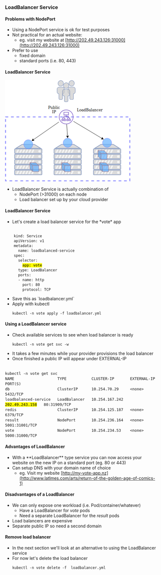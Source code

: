 ### LoadBalancer Service



#### Problems with NodePort
* <!-- .element: class="fragment" data-fragment-index="0" -->Using a NodePort service is ok for test purposes
* <!-- .element: class="fragment" data-fragment-index="1" -->Not practical for an actual website:
  - eg. visit my website at [http://202.49.243.126:31000](http://202.49.243.126:31000)
* <!-- .element: class="fragment" data-fragment-index="2" -->Prefer to use 
  - fixed domain
  - standard ports (i.e. 80, 443)


#### LoadBalancer Service
 ![loadbalancer-service](img/k8s-loadbalancer-service.png "LoadBalancer")
* LoadBalancer Service is actually combination of
  - NodePort (>31000) on each node
  - Load balancer set up by your cloud provider


#### LoadBalancer Service
* <!-- .element: class="fragment" data-fragment-index="0" -->Let's create a load balancer service for the *vote* app
<pre><code data-noescape data-trim>
    kind: Service
    apiVersion: v1
    metadata:
      name: loadbalanced-service
    spec:
      selector:
        <mark>app: vote</mark>
      type: LoadBalancer
      ports:
      - name: http
        port: 80
        protocol: TCP
</code></pre>
* <!-- .element: class="fragment" data-fragment-index="1" -->Save this as `loadbalancer.yml`
* <!-- .element: class="fragment" data-fragment-index="2" -->Apply with kubectl
   ```
   kubectl -n vote apply -f loadbalancer.yml
   ```


#### Using a LoadBalancer service
* <!-- .element: class="fragment" data-fragment-index="0" -->Check available services to see when load balancer is ready
   ```
   kubectl -n vote get svc -w
   ```
* <!-- .element: class="fragment" data-fragment-index="1" -->It takes a few minutes while your provider provisions the load balancer
* <!-- .element: class="fragment" data-fragment-index="2" -->Once finished a public IP will appear under EXTERNAL-IP
<pre style="font-size:11pt;"><code data-noescape data-trim>
kubectl -n vote get svc
NAME                   TYPE           CLUSTER-IP       EXTERNAL-IP      PORT(S)
db                     ClusterIP      10.254.70.29     &lt;none&gt;           5432/TCP
loadbalanced-service   LoadBalancer   10.254.167.242   <mark>202.49.243.158</mark>   80:31909/TCP
redis                  ClusterIP      10.254.125.187   &lt;none&gt;           6379/TCP
result                 NodePort       10.254.236.164   &lt;none&gt;           5001:31001/TCP
vote                   NodePort       10.254.234.53    &lt;none&gt;           5000:31000/TCP
</code></pre>


#### Advantages of LoadBalancer
* <!-- .element: class="fragment" data-fragment-index="0" -->With a **LoadBalancer** type service you can now access your website on the new IP on a standard port (eg. 80 or 443)
* <!-- .element: class="fragment" data-fragment-index="1" -->Can setup DNS with your domain name of choice
  - eg. Visit my website [http://my-vote-app.nz](http://www.latlmes.com/arts/return-of-the-golden-age-of-comics-1)


#### Disadvantages of a LoadBalancer
* <!-- .element: class="fragment" data-fragment-index="0" -->We can only expose
  one workload (i.e. Pod/container/whatever)
   - Have a LoadBalancer for *vote* pods
   - Need a separate LoadBalancer for the *result* pods
* <!-- .element: class="fragment" data-fragment-index="1" -->Load balancers are expensive
* <!-- .element: class="fragment" data-fragment-index="2" -->Separate public IP so need a second domain



#### Remove load balancer
* In the next section we'll look at an alternative to using the LoadBalancer
  service
* For now let's delete the load balancer
   ```
   kubectl -n vote delete -f  loadbalancer.yml
   ```

